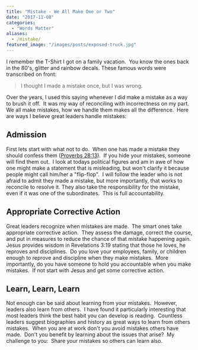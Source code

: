 ```yaml
---
title: "Mistake - We All Make One or Two"
date: "2017-11-08"
categories: 
  - "Words Matter"
aliases:
  - /mistake/
featured_image: "/images/posts/exposed-truck.jpg"
---
```


I remember the T-Shirt I got on a family vacation.  You know the ones back in the 80's, glitter and rainbow decals. These famous words were transcribed on front:

> I thought I made a mistake once, but I was wrong.

Over the years, I used this saying whenever I did make a mistake as a way to brush it off.  It was my way of reconciling with incorrectness on my part.  We all make mistakes, how we handle them makes all the difference.  Here are ways I believe great leaders handle mistakes:

## Admission

First lets start with what not to do.  When one has made a mistake they should confess them ([Proverbs 28:13](https://www.biblegateway.com/passage/?search=Proverbs+28%3A13&version=ESV)).  If you hide your mistakes, someone will find them out.  I look at todays political figures and am in awe of how one might make a statement that is misleading, but won't clarify it because people might call him/her a "flip-flop".  I will follow the leader who is not afraid to admit they made a mistake, but more importantly, that works to reconcile to resolve it. They also take the responsibility for the mistake, even if it was one of the subordinates.  This is full accountability.

## Appropriate Corrective Action

Great leaders recognize when mistakes are made.  The smart ones take appropriate corrective action.  They assess the damage, correct the course, and put in measures to reduce the chance of that mistake happening again.  Jesus provides wisdom in Revelations 3:19 stating that those he loves, he reproves and disciplines.  Do you love your employees, family, or children enough to reprove and discipline when they make mistakes.  More importantly, do you have someone to hold you accountable when you make mistakes.  If not start with Jesus and get some corrective action.

## Learn, Learn, Learn

Not enough can be said about learning from your mistakes.  However, leaders also learn from others.  I have found it particularly interesting that most leaders think the best habit you can develop is reading.  Countless leaders suggest biographies and history as great ways to learn from others mistakes.  When you are at work don't you avoid mistakes others have made.  Don't you benefit by learning about the issues that arise?  My challenge to you:  Share your mistakes so others can learn also.
